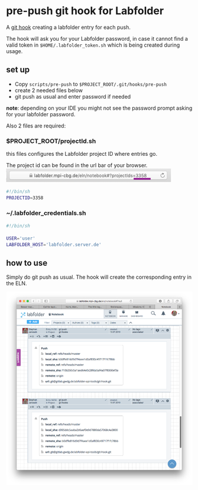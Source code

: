 # pre-push git hook for Labfolder

A [git hook](https://git-scm.com/book/de/v1/Git-individuell-einrichten-Git-Hooks) creating a labfolder entry for each push.

The hook will ask you for your Labfolder password, in case it cannot find a valid token in `$HOME/.labfolder_token.sh`
which is being created during usage.

## set up

* Copy `scripts/pre-push` to `$PROJECT_ROOT/.git/hooks/pre-push`
* create 2 needed files below
* git push as usual and enter password if needed

**note**: depending on your IDE you might not see the password prompt asking for your labfolder password.

Also 2 files are required:

### $PROJECT_ROOT/projectId.sh
this files configures the Labfolder project ID where entries go.

The project id can be found in the url bar of your browser.
![](images/labfolder_project_id.png)

```bash
#!/bin/sh
PROJECTID=3358
```

### ~/.labfolder_credentials.sh


```bash 
#!/bin/sh

USER='user'
LABFOLDER_HOST='labfolder.server.de'
```

## how to use

Simply do git push as usual. The hook will create the corresponding entry in the ELN. 

![](images/git_push_entries.png)